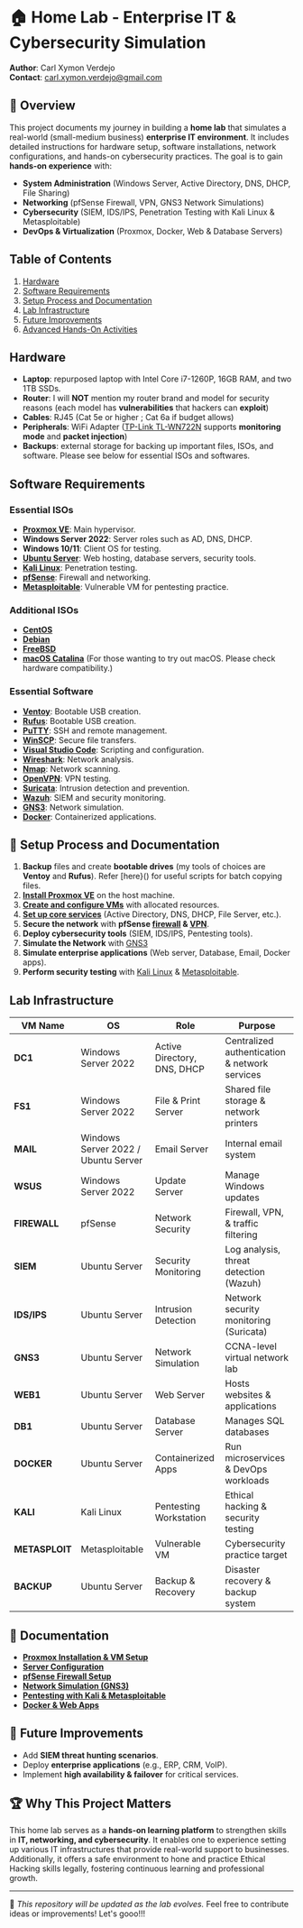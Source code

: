 # 🏠 Home Lab - Enterprise IT & Cybersecurity Simulation

**Author**: Carl Xymon Verdejo </br>
**Contact**: carl.xymon.verdejo@gmail.com

## 📌 Overview
This project documents my journey in building a **home lab** that simulates a real-world (small-medium business) **enterprise IT environment**. It includes detailed instructions for hardware setup, software installations, network configurations, and hands-on cybersecurity practices. The goal is to gain **hands-on experience** with:
- **System Administration** (Windows Server, Active Directory, DNS, DHCP, File Sharing)
- **Networking** (pfSense Firewall, VPN, GNS3 Network Simulations)
- **Cybersecurity** (SIEM, IDS/IPS, Penetration Testing with Kali Linux & Metasploitable)
- **DevOps & Virtualization** (Proxmox, Docker, Web & Database Servers)

## Table of Contents
1. [Hardware](#hardware)
2. [Software Requirements](#software-requirements)
3. [Setup Process and Documentation](#-setup-process-and-documentation)
4. [Lab Infrastructure](#lab-infrastructure)
5. [Future Improvements](#-future-improvements)
6. [Advanced Hands-On Activities](#advanced-hands-on-activities)

## Hardware
- **Laptop**: repurposed laptop with Intel Core i7-1260P, 16GB RAM, and two 1TB SSDs.
- **Router**: I will **NOT** mention my router brand and model for security reasons (each model has **vulnerabilities** that hackers can **exploit**)
- **Cables**: RJ45 (Cat 5e or higher ; Cat 6a if budget allows)
- **Peripherals**: WiFi Adapter ([TP-Link TL-WN722N](https://www.tp-link.com/ph/home-networking/adapter/tl-wn722n/) supports **monitoring mode** and **packet injection**)
- **Backups**: external storage for backing up important files, ISOs, and software. Please see below for essential ISOs and softwares.

## Software Requirements
### Essential ISOs
- **[Proxmox VE](https://www.proxmox.com/en/)**: Main hypervisor.
- **Windows Server 2022**: Server roles such as AD, DNS, DHCP.
- **Windows 10/11**: Client OS for testing.
- **[Ubuntu Server](https://ubuntu.com/download/server)**: Web hosting, database servers, security tools.
- **[Kali Linux](https://www.kali.org/)**: Penetration testing.
- **[pfSense](https://www.pfsense.org/)**: Firewall and networking.
- **[Metasploitable](https://github.com/rapid7/metasploitable3/blob/master/README.md)**: Vulnerable VM for pentesting practice.

### Additional ISOs
- **[CentOS](https://www.centos.org/)**
- **[Debian](https://www.debian.org/)**
- **[FreeBSD](https://www.freebsd.org/)**
- **[macOS Catalina](https://archive.org/details/mac-os-catalina-10.15.5-19-f-101_202302)** (For those wanting to try out macOS. Please check hardware compatibility.)

### Essential Software
- **[Ventoy](https://www.ventoy.net/en/index.html)**: Bootable USB creation.
- **[Rufus](https://rufus.ie/en/)**: Bootable USB creation.
- **[PuTTY](https://www.putty.org/)**: SSH and remote management.
- **[WinSCP](https://winscp.net/eng/download.php)**: Secure file transfers.
- **[Visual Studio Code](https://code.visualstudio.com/)**: Scripting and configuration.
- **[Wireshark](https://www.wireshark.org/)**: Network analysis.
- **[Nmap](https://nmap.org/)**: Network scanning.
- **[OpenVPN](https://openvpn.net/)**: VPN testing.
- **[Suricata](https://suricata.io/)**: Intrusion detection and prevention.
- **[Wazuh](https://wazuh.com/)**: SIEM and security monitoring.
- **[GNS3](https://www.gns3.com/)**: Network simulation.
- **[Docker](https://www.docker.com/resources/what-container/)**: Containerized applications.

## 🔧 Setup Process and Documentation
1. **Backup** files and create **bootable drives** (my tools of choices are **Ventoy** and **Rufus**). Refer [here}() for useful scripts for batch copying files.
2. **[Install Proxmox VE](Setup_Guides/Proxmox_Install.md)** on the host machine.
3. **[Create and configure VMs](Setup_Guides/VM_Configuration.md)** with allocated resources.
4. **[Set up core services](Setup_Guides/Server_Configuration)** (Active Directory, DNS, DHCP, File Server, etc.).
5. **Secure the network** with **pfSense [firewall](Setup_Guides/Firewall_Configuration.md) & [VPN](Setup_Guides/VPN_Configuration)**.
6. **Deploy cybersecurity tools** (SIEM, IDS/IPS, Pentesting tools).
7. **Simulate the Network** with [GNS3](Setup_Guides/GNS3.md)
8. **Simulate enterprise applications** (Web server, Database, Email, Docker apps).
9. **Perform security testing** with [Kali Linux](Security/Kali_Pentest) & [Metasploitable](Security/Metasploit).

## Lab Infrastructure
| **VM Name** | **OS** | **Role** | **Purpose** |
|------------|--------|----------|-------------|
| **DC1** | Windows Server 2022 | Active Directory, DNS, DHCP | Centralized authentication & network services |
| **FS1** | Windows Server 2022 | File & Print Server | Shared file storage & network printers |
| **MAIL** | Windows Server 2022 / Ubuntu Server | Email Server | Internal email system |
| **WSUS** | Windows Server 2022 | Update Server | Manage Windows updates |
| **FIREWALL** | pfSense | Network Security | Firewall, VPN, & traffic filtering |
| **SIEM** | Ubuntu Server | Security Monitoring | Log analysis, threat detection (Wazuh) |
| **IDS/IPS** | Ubuntu Server | Intrusion Detection | Network security monitoring (Suricata) |
| **GNS3** | Ubuntu Server | Network Simulation | CCNA-level virtual network lab |
| **WEB1** | Ubuntu Server | Web Server | Hosts websites & applications |
| **DB1** | Ubuntu Server | Database Server | Manages SQL databases |
| **DOCKER** | Ubuntu Server | Containerized Apps | Run microservices & DevOps workloads |
| **KALI** | Kali Linux | Pentesting Workstation | Ethical hacking & security testing |
| **METASPLOIT** | Metasploitable | Vulnerable VM | Cybersecurity practice target |
| **BACKUP** | Ubuntu Server | Backup & Recovery | Disaster recovery & backup system |

## 📜 Documentation
- **[Proxmox Installation & VM Setup](Setup_Guides/Proxmox_Install.md)**
- **[Server Configuration](Setup_Guides/Server_Configuration.md)**
- **[pfSense Firewall Setup](Setup_Guides/pfSense.md)**
- **[Network Simulation (GNS3)](Setup_Guides/GNS3.md)**
- **[Pentesting with Kali & Metasploitable](Security/Kali_Pentest.md)**
- **[Docker & Web Apps](Setup_Guides/Docker_Web.md)**

## 🚀 Future Improvements
- Add **SIEM threat hunting scenarios**.
- Deploy **enterprise applications** (e.g., ERP, CRM, VoIP).
- Implement **high availability & failover** for critical services.

## 🏆 Why This Project Matters
This home lab serves as a **hands-on learning platform** to strengthen skills in **IT, networking, and cybersecurity**. It enables one to experience setting up various IT infrastructures that provide real-world support to businesses. Additionally, it offers a safe environment to hone and practice Ethical Hacking skills legally, fostering continuous learning and professional growth.


---
🔹 *This repository will be updated as the lab evolves.* Feel free to contribute ideas or improvements! Let's gooo!!!
